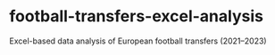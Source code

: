# football-transfers-excel-analysis
Excel-based data analysis of European football transfers (2021–2023)
